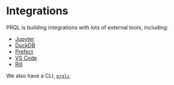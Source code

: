 # Integrations

PRQL is building integrations with lots of external tools, including:

- [Jupyter](./jupyter.md)
- [DuckDB](./duckdb.md)
- [Prefect](./prefect.md)
- [VS Code](./vscode.md)
- [Rill](./rill.md)

We also have a CLI, [`prqlc`](./prqlc-cli.md)
